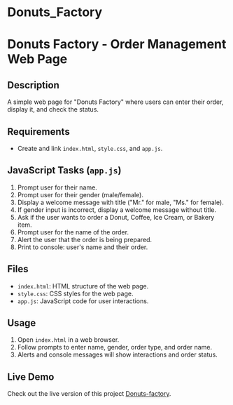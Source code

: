 # Donuts_Factory

# Donuts Factory - Order Management Web Page

## Description

A simple web page for "Donuts Factory" where users can enter their order, display it, and check the status.

## Requirements

- Create and link `index.html`, `style.css`, and `app.js`.

## JavaScript Tasks (`app.js`)

1. Prompt user for their name.
2. Prompt user for their gender (male/female).
3. Display a welcome message with title ("Mr." for male, "Ms." for female).
4. If gender input is incorrect, display a welcome message without title.
5. Ask if the user wants to order a Donut, Coffee, Ice Cream, or Bakery item.
6. Prompt user for the name of the order.
7. Alert the user that the order is being prepared.
8. Print to console: user's name and their order.

## Files

- `index.html`: HTML structure of the web page.
- `style.css`: CSS styles for the web page.
- `app.js`: JavaScript code for user interactions.

## Usage

1. Open `index.html` in a web browser.
2. Follow prompts to enter name, gender, order type, and order name.
3. Alerts and console messages will show interactions and order status.

## Live Demo

Check out the live version of this project [Donuts-factory](https://islamomer47.github.io/Donuts_Factory/).
